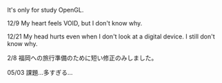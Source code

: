 It's only for study OpenGL.

12/9
My heart feels VOID, but I don't know why.

12/21
My head hurts even when I don't look at a digital device. I still don't know why.

2/8
福岡への旅行準備のために短い修正のみしました。

05/03
課題...多すぎる...